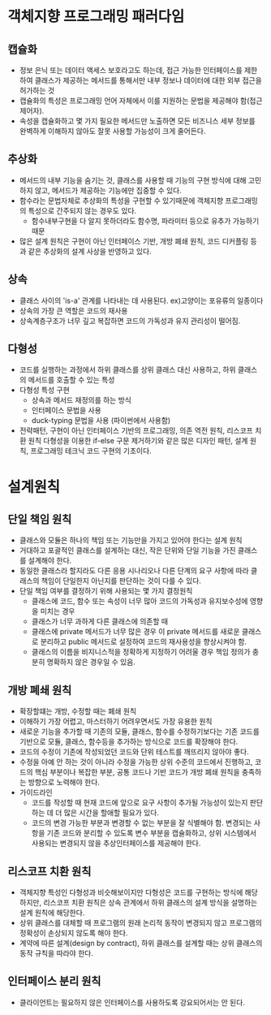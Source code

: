 # 객체지향 프로그래밍 패러다임
## 캡슐화
- 정보 은닉 또는 데이터 액세스 보호라고도 하는데, 접근 가능한 인터페이스를 제한하여 클래스가 제공하는 메서드를 통해서만 내부 정보나 데이터에 대한 외부 접근을 허가하는 것
- 캡슐화의 특성은 프로그래밍 언어 자체에서 이를 지원하는 문법을 제공해야 함(접근 제어자).
- 속성을 캡슐화하고 몇 가지 필요한 메서드만 노출하면 모든 비즈니스 세부 정보를 완벽하게 이해하지 않아도 잘못 사용할 가능성이 크게 줄어든다.

## 추상화
- 메서드의 내부 기능을 숨기는 것, 클래스를 사용할 때 기능의 구현 방식에 대해 고민하지 않고, 메서드가 제공하는 기능에만 집중할 수 있다.
- 함수라는 문법자체로 추상화의 특성을 구현할 수 있기때문에 객체지향 프로그래밍의 특성으로 간주되지 않는 경우도 있다.
  - 함수내부구현을 다 알지 못하더라도 함수명, 파라미터 등으로 유추가 가능하기 때문
- 많은 설계 원칙은 구현이 아닌 인터페이스 기반, 개방 폐쇄 원칙, 코드 디커플링 등과 같은 추상화의 설계 사상을 반영하고 있다.

## 상속
- 클래스 사이의 'is-a' 관계를 나타내는 데 사용된다. ex)고양이는 포유류의 일종이다
- 상속의 가장 큰 역할은 코드의 재사용
- 상속계층구조가 너무 깊고 복잡하면 코드의 가독성과 유지 관리성이 떨어짐.

## 다형성
- 코드를 실행하는 과정에서 하위 클래스를 상위 클래스 대신 사용하고, 하위 클래스의 메서드를 호출할 수 있는 특성
- 다형성 특성 구현
  - 상속과 메서드 재정의를 하는 방식
  - 인터페이스 문법을 사용
  - duck-typing 문법을 사용 (파이썬에서 사용함)
- 전략패턴, 구현이 아닌 인터페이스 기반의 프로그래밍, 의존 역전 원칙, 리스코프 치환 원칙 다형성을 이용한 if-else 구문 제거하기와 같은 많은 디자인 패턴, 설계 원칙, 프로그래밍 테크닉 코드 구현의 기초이다.

# 설계원칙
## 단일 책임 원칙
- 클래스와 모듈은 하나의 책임 또는 기능만을 가지고 있어야 한다는 설계 원칙
- 거대하고 포괄적인 클래스를 설계하는 대신, 작은 단위와 단일 기능을 가진 클래스를 설계해야 한다.
- 동일한 클래스라 할지라도 다른 응용 시나리오나 다른 단계의 요구 사항에 따라 클래스의 책임이 단일한지 아닌지를 판단하는 것이 다를 수 있다.
- 단일 책임 여부를 결정하기 위해 사용되는 몇 가지 결정원칙
  - 클래스에 코드, 함수 또는 속성이 너무 많아 코드의 가독성과 유지보수성에 영향을 미치는 경우
  - 클래스가 너무 과하게 다른 클래스에 의존할 때
  - 클래스에 private 메서드가 너무 많은 경우 이 private 메서드를 새로운 클래스로 분리하고 public 메서드로 설정하여 코드의 재사용성을 향상시켜야 함.
  - 클래스의 이름을 비지니스적을 정확하게 지정하기 어려울 경우 책임 정의가 충분히 명확하지 않은 경우일 수 있음.

## 개방 폐쇄 원칙
- 확장할떄는 개방, 수정할 때는 폐쇄 원칙
- 이해하기 가장 어렵고, 마스터하기 어려우면서도 가장 유용한 원칙
- 새로운 기능을 추가할 때 기존의 모듈, 클래스, 함수를 수정하기보다는 기존 코드를 기반으로 모듈, 클래스, 함수등을 추가하는 방식으로 코드를 확장해야 한다.
- 코드의 수정이 기존에 작성되었던 코드와 단위 테스트를 깨뜨리지 않아야 좋다.
- 수정을 아예 안 하는 것이 아니라 수정을 가능한 상위 수준의 코드에서 진행하고, 코드의 핵심 부분이나 복잡한 부분, 공통 코드나 기반 코드가 개방 폐쇄 원칙을 충족하는 방향으로 노력해야 한다.
- 가이드라인
  - 코드를 작성할 때 현재 코드에 앞으로 요구 사항이 추가될 가능성이 있는지 판단하는 데 더 많은 시간을 할애할 필요가 있다.
  - 코드의 변경 가능한 부분과 변경할 수 없는 부분을 잘 식별해야 함. 변경되는 사항을 기존 코드와 분리할 수 있도록 변수 부분을 캡슐화하고, 상위 시스템에서 사용되는 변경되지 않을 추상인터페이스를 제공해야 한다.

## 리스코프 치환 원칙
- 객체지향 특성인 다형성과 비슷해보이지만 다형성은 코드를 구현하는 방식에 해당하지만, 리스코프 치환 원칙은 상속 관계에서 하위 클래스의 설계 방식을 설명하는 설계 원칙에 해당한다.
- 상위 클래스를 대체할 때 프로그램의 원래 논리적 동작이 변경되지 않고 프로그램의 정확성이 손상되지 않도록 해야 한다.
- 계약에 따른 설계(design by contract), 하위 클래스를 설계할 때는 상위 클래스의 동작 규칙을 따라야 한다.

## 인터페이스 분리 원칙
- 클라이언트는 필요하지 않은 인터페이스를 사용하도록 강요되어서는 안 된다.
